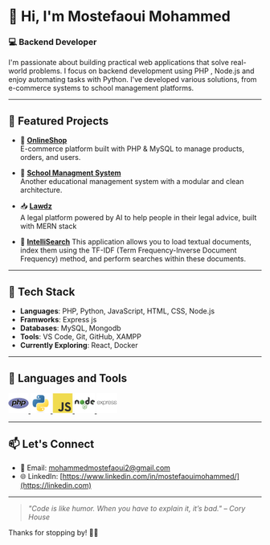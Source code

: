 # 👋 Hi, I'm Mostefaoui Mohammed 

### 💻 Backend Developer

I'm passionate about building practical web applications that solve real-world problems. I focus on backend development using PHP , Node.js and enjoy automating tasks with Python. I've developed various solutions, from e-commerce systems to school management platforms.

---

## 🚀 Featured Projects

- 🛒 [**OnlineShop**](https://github.com/Mostefaouim/OnlineShop)  
  E-commerce platform built with PHP & MySQL to manage products, orders, and users.

- 🏫 [**School Managment System**](https://github.com/Mostefaouim/Syteme-Ecole)  
  Another educational management system with a modular and clean architecture.

- 📥 [**Lawdz**](https://lawdz.onrender.com)  
  A legal platform powered by AI to help people in their legal advice, built with MERN stack
- 🔎 [**IntelliSearch**](https://github.com/Mostefaouim/IntelliSearch)
  This application allows you to load textual documents, index them using the TF-IDF (Term Frequency-Inverse Document Frequency) method, and perform searches within these        documents.
---

## 🧰 Tech Stack

- **Languages**: PHP, Python, JavaScript, HTML, CSS, Node.js
- **Framworks**: Express js 
- **Databases**: MySQL, Mongodb  
- **Tools**: VS Code, Git, GitHub, XAMPP  
- **Currently Exploring**: React, Docker

---

## 🧠 Languages and Tools

<p align="left">
  <a href="https://www.php.net" target="_blank" rel="noreferrer">
    <img src="https://raw.githubusercontent.com/devicons/devicon/master/icons/php/php-original.svg" alt="php" width="40" height="40"/>
  </a>
  <a href="https://www.python.org" target="_blank" rel="noreferrer">
    <img src="https://raw.githubusercontent.com/devicons/devicon/master/icons/python/python-original.svg" alt="python" width="40" height="40"/>
  </a>
  <a href="https://developer.mozilla.org/en-US/docs/Web/JavaScript" target="_blank" rel="noreferrer">
    <img src="https://raw.githubusercontent.com/devicons/devicon/master/icons/javascript/javascript-original.svg" alt="javascript" width="40" height="40"/>
  </a>
  <a href="https://nodejs.org" target="_blank" rel="noreferrer">
    <img src="https://raw.githubusercontent.com/devicons/devicon/master/icons/nodejs/nodejs-original-wordmark.svg" alt="nodejs" width="40" height="40"/>
  </a>
  <a href="https://expressjs.com" target="_blank" rel="noreferrer">
    <img src="https://raw.githubusercontent.com/devicons/devicon/master/icons/express/express-original-wordmark.svg" alt="express" width="40" height="40"/>
  </a>
</p>

---

## 📫 Let's Connect

- 📧 Email: mohammedmostefaoui2@gmail.com
- 🌐 LinkedIn: [https://www.linkedin.com/in/mostefaouimohammed/](https://linkedin.com)

---

> *"Code is like humor. When you have to explain it, it’s bad." – Cory House*

Thanks for stopping by! 👨‍💻
